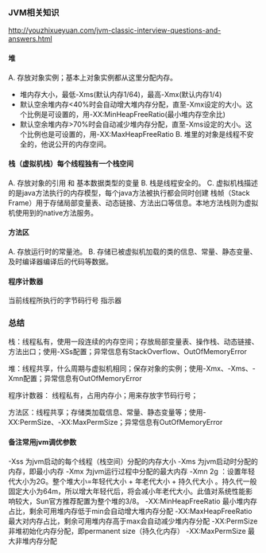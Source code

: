 ### JVM相关知识
http://youzhixueyuan.com/jvm-classic-interview-questions-and-answers.html
#### 堆
A. 存放对象实例；基本上对象实例都从这里分配内存。
  - 堆内存大小，最低-Xms(默认内存1/64)，最高-Xmx(默认内存1/4)
  - 默认空余堆内存<40%时会自动增大堆内存分配，直至-Xmx设定的大小。这个比例是可设置的，用-XX:MinHeapFreeRatio(最小堆内存空余比)
  - 默认空余堆内存>70%时会自动减少堆内存分配，直至-Xms设定的大小。这个比例也是可设置的，用-XX:MaxHeapFreeRatio
B. 堆里的对象是线程不安全的，他说公开的内存空间。

#### 栈（虚拟机栈）每个线程独有一个栈空间
A. 存放对象的引用 和 基本数据类型的变量
B. 栈是线程安全的。
C. 虚拟机栈描述的是java方法执行的内存模型，每个java方法被执行都会同时创建 栈帧（Stack Frame）用于存储局部变量表、动态链接、方法出口等信息。本地方法栈则为虚拟机使用到的native方法服务。

#### 方法区
A. 存放运行时的常量池。
B. 存储已被虚拟机加载的类的信息、常量、静态变量、及时编译器编译后的代码等数据。


#### 程序计数器
当前线程所执行的字节码行号 指示器

### 总结
栈：线程私有，使用一段连续的内存空间；存放局部变量表、操作栈、动态链接、方法出口；使用-XSs配置；异常信息有StackOverflow、OutOfMemoryError

堆：线程共享，什么周期与虚拟机相同；保存对象的实例；使用-Xmx、-Xms、-Xmn配置；异常信息有OutOfMemoryError

程序计数器： 线程私有，占用内存小；用来存放字节码行号；

方法区：线程共享；存储类加载信息、常量、静态变量等；使用-XX:PermSize、-XX:MaxPermSize；异常信息有OutOfMemoryError




#### 备注常用jvm调优参数
-Xss 为jvm启动的每个线程（栈空间）分配的内存大小
-Xms 为jvm启动时分配的内存，即最小内存
-Xmx 为jvm运行过程中分配的最大内存
-Xmn 2g ：设置年轻代大小为2G。整个堆大小=年轻代大小 + 年老代大小 + 持久代大小 。持久代一般固定大小为64m，所以增大年轻代后，将会减小年老代大小。此值对系统性能影响较大，Sun官方推荐配置为整个堆的3/8。
-XX:MinHeapFreeRatio 最小堆内存占比，剩余可用堆内存低于min会自动增大堆内存分配
-XX:MaxHeapFreeRatio 最大对内存占比，剩余可用堆内存高于max会自动减少堆内存分配
-XX:PermSize 非堆初始化内存分配，即permanent size（持久化内存）
-XX:MaxPermSize 最大非堆内存分配
